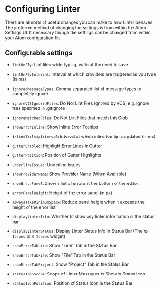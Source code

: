 # Configuring Linter

There are all sorts of useful changes you can make to how Linter behaves. The
preferred method of changing the settings is from within the Atom Settings UI.
If necessary though the settings can be changed from within your Atom
configuration file.

## Configurable settings

*   `lintOnFly`: Lint files while typing, without the
    need to save

*   `lintOnFlyInterval`: Interval at which providers are triggered as you type
    (in ms)

*   `ignoredMessageTypes`: Comma separated list of message types to completely
    ignore

*   `ignoreVCSIgnoredFiles`: Do Not Lint Files Ignored by VCS, e.g. ignore files
    specified in .gitignore

*   `ignoreMatchedFiles`: Do Not Lint Files that match this Glob

*   `showErrorInline`: Show Inline Error Tooltips

*   `inlineTooltipInterval`: Interval at which inline tooltip is updated (in ms)

*   `gutterEnabled`: Highlight Error Lines in Gutter

*   `gutterPosition`: Position of Gutter Highlights

*   `underlineIssues`: Underline Issues

*   `showProviderName`: Show Provider Name (When Available)

*   `showErrorPanel`: Show a list of errors at the bottom of the editor

*   `errorPanelHeight`: Height of the error panel (in px)

*   `alwaysTakeMinimumSpace`: Reduce panel height when it exceeds the height of
    the error list

*   `displayLinterInfo`: Whether to show any linter information in the status bar

*   `displayLinterStatus`: Display Linter Status Info in Status Bar (The
    `No Issues` or `X Issues` widget)

*   `showErrorTabLine`: Show "Line" Tab in the Status Bar

*   `showErrorTabFile`: Show "File" Tab in the Status Bar

*   `showErrorTabProject`: Show "Project" Tab in the Status Bar

*   `statusIconScope`: Scope of Linter Messages to Show in Status Icon

*   `statusIconPosition`: Position of Status Icon in the Status Bar
